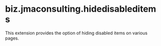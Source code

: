 # biz.jmaconsulting.hidedisableditems
This extension provides the option of hiding disabled items on various pages.
